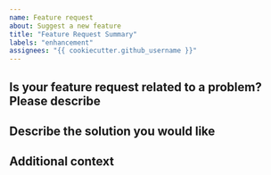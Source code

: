 ```yaml
---
name: Feature request
about: Suggest a new feature
title: "Feature Request Summary"
labels: "enhancement"
assignees: "{{ cookiecutter.github_username }}"
---
```


## Is your feature request related to a problem? Please describe

<!-- A clear and concise description of what the problem is.
     Ex. I'm always frustrated when ... -->

## Describe the solution you would like

<!-- A clear and concise description of what you want to happen. -->

## Additional context

<!-- Add any other context or screenshots about the feature request here. -->
